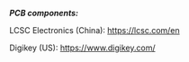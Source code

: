***PCB components:***

LCSC Electronics (China):
    https://lcsc.com/en

Digikey (US):
    https://www.digikey.com/
